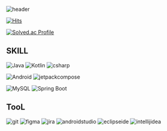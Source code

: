 ![header](https://capsule-render.vercel.app/api?type=venom&color=0:fffacd,100:87cefa&height=300&section=header&text=IMO%20GITHUB&fontSize=90)

[![Hits](https://hits.seeyoufarm.com/api/count/incr/badge.svg?url=https%3A%2F%2Fgithub.com%2Fknow0329&count_bg=%2300BDCE&title_bg=%23A2A2A2&icon=&icon_color=%23E7E7E7&title=hits&edge_flat=false)](https://hits.seeyoufarm.com)

[![Solved.ac Profile](http://mazassumnida.wtf/api/v2/generate_badge?boj=know0329)](https://solved.ac/know0329/)

## SKILL

![Java](https://img.shields.io/badge/Java-007396.svg?&style=for-the-badge&logo=Java&logoColor=white)
![Kotlin](https://img.shields.io/badge/Kotlin-7F52FF.svg?&style=for-the-badge&logo=Kotlin&logoColor=white)
![csharp](https://img.shields.io/badge/csharp-512BD4.svg?&style=for-the-badge&logo=csharp&logoColor=white)

![Android](https://img.shields.io/badge/Android-34A853.svg?&style=for-the-badge&logo=Android&logoColor=white)
![jetpackcompose](https://img.shields.io/badge/jetpackcompose-4285F4.svg?&style=for-the-badge&logo=jetpackcompose&logoColor=white)

![MySQL](https://img.shields.io/badge/MySQL-4479A1.svg?&style=for-the-badge&logo=MySQL&logoColor=white)
![Spring Boot](https://img.shields.io/badge/SpringBoot-6DB33F.svg?&style=for-the-badge&logo=SpringBoot&logoColor=white)

## TooL
![git](https://img.shields.io/badge/git-F05032.svg?&style=for-the-badge&logo=git&logoColor=white)
![figma](https://img.shields.io/badge/figma-7F52FF.svg?&style=for-the-badge&logo=figma&logoColor=white)
![jira](https://img.shields.io/badge/jira-0052CC.svg?&style=for-the-badge&logo=jira&logoColor=white)
![androidstudio](https://img.shields.io/badge/androidstudio-3DDC84.svg?&style=for-the-badge&logo=androidstudio&logoColor=white)
![eclipseide](https://img.shields.io/badge/eclipseide-2C2255.svg?&style=for-the-badge&logo=eclipseide&logoColor=white)
![intellijidea](https://img.shields.io/badge/intellijidea-000000.svg?&style=for-the-badge&logo=intellijidea&logoColor=white)
<!--
**know0329/know0329** is a ✨ _special_ ✨ repository because its `README.md` (this file) appears on your GitHub profile.

Here are some ideas to get you started:

- 🔭 I’m currently working on ...
- 🌱 I’m currently learning ...
- 👯 I’m looking to collaborate on ...
- 🤔 I’m looking for help with ...
- 💬 Ask me about ...
- 📫 How to reach me: ...
- 😄 Pronouns: ...
- ⚡ Fun fact: ...
-->
